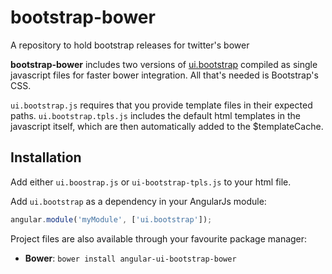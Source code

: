 bootstrap-bower
===============

A repository to hold bootstrap releases for twitter's bower


**bootstrap-bower** includes two versions of [ui.bootstrap](https://github.com/angular-ui/bootstrap) compiled as single javascript files for faster bower integration. All that's needed is Bootstrap's CSS.


`ui.bootstrap.js` requires that you provide template files in their expected paths.
`ui.bootstrap.tpls.js` includes the default html templates in the javascript itself, which are then automatically added to the $templateCache.


## Installation

Add either `ui.boostrap.js` or `ui-bootstrap-tpls.js` to your html file.
 
Add `ui.bootstrap` as a dependency in your AngularJs module:

```javascript
angular.module('myModule', ['ui.bootstrap']);
```


Project files are also available through your favourite package manager:
* **Bower**: `bower install angular-ui-bootstrap-bower`

